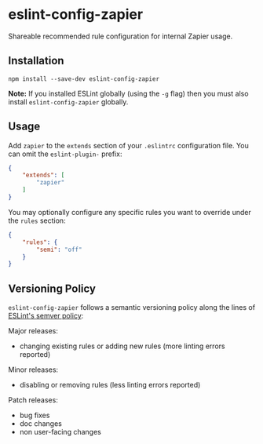 # eslint-config-zapier

Shareable recommended rule configuration for internal Zapier usage.

## Installation

```
npm install --save-dev eslint-config-zapier
```

**Note:** If you installed ESLint globally (using the `-g` flag) then you must also install `eslint-config-zapier` globally.

## Usage

Add `zapier` to the `extends` section of your `.eslintrc` configuration file. You can omit the `eslint-plugin-` prefix:

```json
{
    "extends": [
        "zapier"
    ]
}
```

You may optionally configure any specific rules you want to override under the `rules` section:

```json
{
    "rules": {
        "semi": "off"
    }
}
```

## Versioning Policy

`eslint-config-zapier` follows a semantic versioning policy along the lines of [ESLint's semver policy](https://github.com/eslint/eslint#semantic-versioning-policy):

Major releases:
- changing existing rules or adding new rules (more linting errors reported)

Minor releases:
- disabling or removing rules (less linting errors reported)

Patch releases:
- bug fixes
- doc changes
- non user-facing changes
